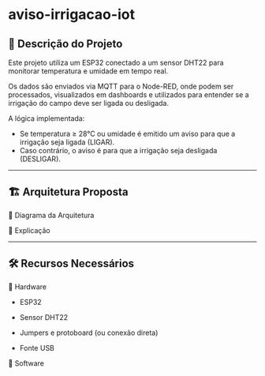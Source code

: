 # aviso-irrigacao-iot

## 📌 Descrição do Projeto

Este projeto utiliza um ESP32 conectado a um sensor DHT22 para monitorar temperatura e umidade em tempo real.

Os dados são enviados via MQTT para o Node-RED, onde podem ser processados, visualizados em dashboards e utilizados para entender se a irrigação do campo deve ser ligada ou desligada.

A lógica implementada:

- Se temperatura ≥ 28°C ou umidade é emitido um aviso para que a irrigação seja ligada (LIGAR).
- Caso contrário, o aviso é para que a irrigação seja desligada (DESLIGAR).

---

## 🏗️ Arquitetura Proposta

🔹 Diagrama da Arquitetura

🔹 Explicação

---

## 🛠️ Recursos Necessários

🔹 Hardware

- ESP32

- Sensor DHT22

- Jumpers e protoboard (ou conexão direta)

- Fonte USB

🔹 Software